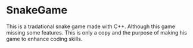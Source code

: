 # SnakeGame
 This is a tradational snake game made with C++. Although this game missing some features. This is only a copy and the purpose of making his game to enhance coding skills.
